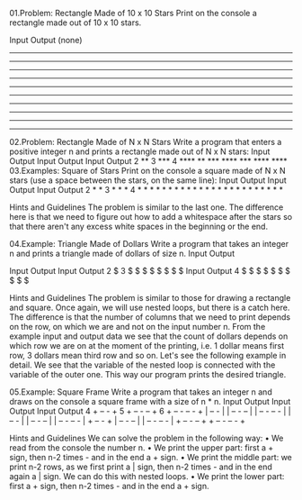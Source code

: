01.Problem: Rectangle Made of 10 x 10 Stars
Print on the console a rectangle made out of 10 x 10 stars.

Input Output 
(none)
**********
**********
**********
**********
**********
**********
**********
**********
**********
**********

02.Problem: Rectangle Made of N x N Stars
Write a program that enters a positive integer n and prints a rectangle made out of N x N stars:
Input Output Input Output Input Output 
2     **     3     ***    4     ****
      **           ***          ****
                   ***          ****
                                ****
03.Examples: Square of Stars
Print on the console a square made of N x N stars (use a space between the stars, on the same line):
Input Output Input Output Input Output 
2     * *    3     * * *  4     * * * *
      * *          * * *        * * * *
                   * * *        * * * *
                                * * * *

Hints and Guidelines
The problem is similar to the last one. The difference here is that we need to figure out how to add a 
whitespace after the stars so that there aren't any excess white spaces in the beginning or the end.

04.Example: Triangle Made of Dollars
Write a program that takes an integer n and prints a triangle made of dollars of size n.
Input Output 
 
Input Output Input Output
2     $      3     $
      $ $          $ $
                   $ $ $
Input Output
4     $
      $ $
      $ $ $
      $ $ $ $

Hints and Guidelines
The problem is similar to those for drawing a rectangle and square. Once again, we will use nested 
loops, but there is a catch here. The difference is that the number of columns that we need to print 
depends on the row, on which we are and not on the input number n. From the example input and 
output data we see that the count of dollars depends on which row we are on at the moment of the 
printing, i.e. 1 dollar means first row, 3 dollars mean third row and so on. Let's see the following 
example in detail. We see that the variable of the nested loop is connected with the variable of the 
outer one. This way our program prints the desired triangle.

05.Example: Square Frame
Write a program that takes an integer n and draws on the console a square frame with a size of n * n.
Input   Output   Input  Output       Input    Output 
4       + – - +  5      + – - – +    6        + – - – - +
        | – - |         | – - – |             | – - – - |
        | – - |         | – - – |             | – - – - |
        + – - +         | – - – |             | – - – - |
                        + – - – +             + – - – - +

Hints and Guidelines
We can solve the problem in the following way:
• We read from the console the number n.
• We print the upper part: first a + sign, then n-2 times - and in the end a + sign.
• We print the middle part: we print n-2 rows, as we first print a | sign, then n-2 times - and in 
the end again a | sign. We can do this with nested loops.
• We print the lower part: first a + sign, then n-2 times - and in the end a + sign.
